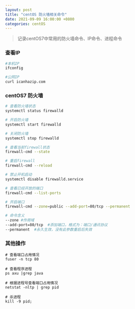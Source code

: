```yaml
---
layout: post
title: "centOS 防火墙相关命令"
date: 2021-09-09 16:00:00 +0800
categories: centOS
---
```


> 记录centOS7中常用的防火墙命令、IP命令、进程命令



### 查看IP

```bash
#本机IP
ifconfig

#公网IP
curl icanhazip.com
```

### centOS7 防火墙

```bash
# 查看防火墙状态
systemctl status firewalld

# 开启防火墙
systemctl start firewalld

# 关闭防火墙
systemctl stop firewalld

# 查看当前firewall状态
firewall-cmd --state

# 重启firewall
firewall-cmd --reload

# 禁止开机启动
systemctl disable firewalld.service 

# 查看已经开放的端口
firewall-cmd --list-ports

# 开启端口
firewall-cmd --zone=public --add-port=80/tcp --permanent

# 命令含义
--zone #作用域
--add-port=80/tcp  #添加端口，格式为：端口/通讯协议
--permanent  #永久生效，没有此参数重启后失效
```

### 其他操作

```shell
# 查看端口占用情况
fuser -n tcp 80

# 查看程序进程
ps axu |grep java

# 根据进程号查看端口占用情况
netstat -nltp | grep pid

# 杀进程
kill -9 pid;   
```























